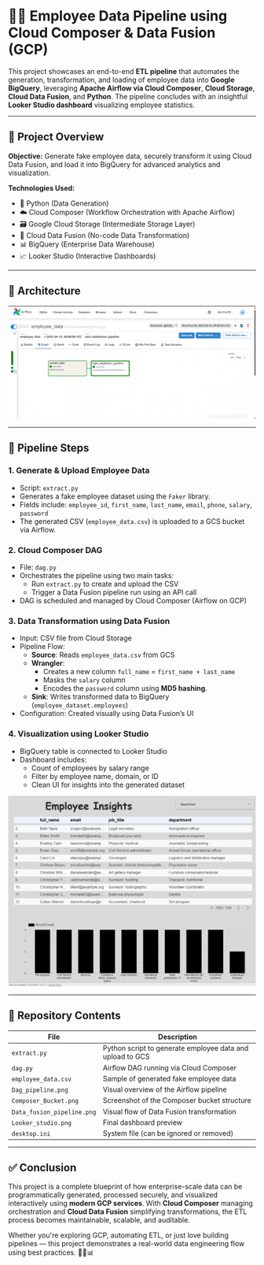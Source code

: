 # 👨‍💼 Employee Data Pipeline using Cloud Composer & Data Fusion (GCP)

This project showcases an end-to-end **ETL pipeline** that automates the generation, transformation, and loading of employee data into **Google BigQuery**, leveraging **Apache Airflow via Cloud Composer**, **Cloud Storage**, **Cloud Data Fusion**, and **Python**. The pipeline concludes with an insightful **Looker Studio dashboard** visualizing employee statistics.

---

## 📌 Project Overview

**Objective:** Generate fake employee data, securely transform it using Cloud Data Fusion, and load it into BigQuery for advanced analytics and visualization.

**Technologies Used:**
- 🐍 Python (Data Generation)
- ☁️ Cloud Composer (Workflow Orchestration with Apache Airflow)
- 🗃 Google Cloud Storage (Intermediate Storage Layer)
- 🔄 Cloud Data Fusion (No-code Data Transformation)
- 📊 BigQuery (Enterprise Data Warehouse)
- 📈 Looker Studio (Interactive Dashboards)

---

## 🧱 Architecture

![Architecture](Dag_pipeline.png)

---

## 🔄 Pipeline Steps

### 1. **Generate & Upload Employee Data**
- Script: `extract.py`
- Generates a fake employee dataset using the `Faker` library.
- Fields include: `employee_id`, `first_name`, `last_name`, `email`, `phone`, `salary`, `password`
- The generated CSV (`employee_data.csv`) is uploaded to a GCS bucket via Airflow.

### 2. **Cloud Composer DAG**
- File: `dag.py`
- Orchestrates the pipeline using two main tasks:
  - Run `extract.py` to create and upload the CSV
  - Trigger a Data Fusion pipeline run using an API call
- DAG is scheduled and managed by Cloud Composer (Airflow on GCP)

### 3. **Data Transformation using Data Fusion**
- Input: CSV file from Cloud Storage
- Pipeline Flow:
  - **Source**: Reads `employee_data.csv` from GCS
  - **Wrangler**:
    - Creates a new column `full_name` = `first_name + last_name`
    - Masks the `salary` column
    - Encodes the `password` column using **MD5 hashing**.
  - **Sink**: Writes transformed data to BigQuery (`employee_dataset.employees`)
- Configuration: Created visually using Data Fusion’s UI

### 4. **Visualization using Looker Studio**
- BigQuery table is connected to Looker Studio
- Dashboard includes:
  - Count of employees by salary range
  - Filter by employee name, domain, or ID
  - Clean UI for insights into the generated dataset
  
![Dashboard](Looker_studio.png)

---

## 📂 Repository Contents

| File | Description |
|------|-------------|
| `extract.py` | Python script to generate employee data and upload to GCS |
| `dag.py` | Airflow DAG running via Cloud Composer |
| `employee_data.csv` | Sample of generated fake employee data |
| `Dag_pipeline.png` | Visual overview of the Airflow pipeline |
| `Composer_Bucket.png` | Screenshot of the Composer bucket structure |
| `Data_fusion_pipeline.png` | Visual flow of Data Fusion transformation |
| `Looker_studio.png` | Final dashboard preview |
| `desktop.ini` | System file (can be ignored or removed) |

---

## ✅ Conclusion

This project is a complete blueprint of how enterprise-scale data can be programmatically generated, processed securely, and visualized interactively using **modern GCP services**. With **Cloud Composer** managing orchestration and **Cloud Data Fusion** simplifying transformations, the ETL process becomes maintainable, scalable, and auditable.

Whether you're exploring GCP, automating ETL, or just love building pipelines — this project demonstrates a real-world data engineering flow using best practices. 🚀📂📊

